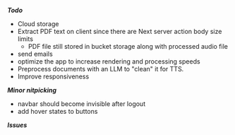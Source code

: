 ***Todo***

- Cloud storage
- Extract PDF text on client since there are Next server action body size limits
  - PDF file still stored in bucket storage along with processed audio file
- send emails
- optimize the app to increase rendering and processing speeds
- Preprocess documents with an LLM to "clean" it for TTS.
- Improve responsiveness

**_Minor nitpicking_**
- navbar should become invisible after logout
- add hover states to buttons


**_Issues_**
